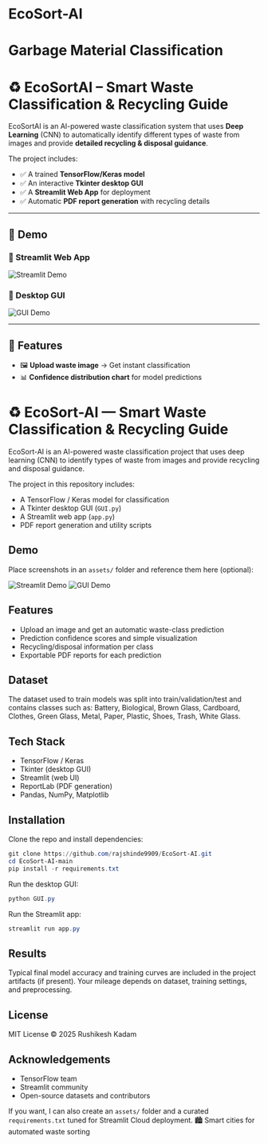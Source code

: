 
# EcoSort-AI
Garbage Material Classification
=======
# ♻️ EcoSortAI – Smart Waste Classification & Recycling Guide

EcoSortAI is an AI-powered waste classification system that uses **Deep Learning** (CNN) to automatically identify different types of waste from images and provide **detailed recycling & disposal guidance**.  

The project includes:
- ✅ A trained **TensorFlow/Keras model**  
- ✅ An interactive **Tkinter desktop GUI**  
- ✅ A **Streamlit Web App** for deployment  
- ✅ Automatic **PDF report generation** with recycling details  

---

## 📸 Demo

### 🔹 Streamlit Web App
![Streamlit Demo](assets/streamlit_demo.png)

### 🔹 Desktop GUI
![GUI Demo](assets/gui_demo.png)

---

## 🚀 Features

- 🖼 **Upload waste image** → Get instant classification  
- 📊 **Confidence distribution chart** for model predictions  
# ♻️ EcoSort-AI — Smart Waste Classification & Recycling Guide

EcoSort-AI is an AI-powered waste classification project that uses deep learning (CNN) to identify types of waste from images and provide recycling and disposal guidance.

The project in this repository includes:
- A TensorFlow / Keras model for classification
- A Tkinter desktop GUI (`GUI.py`)
- A Streamlit web app (`app.py`)
- PDF report generation and utility scripts

## Demo

Place screenshots in an `assets/` folder and reference them here (optional):

![Streamlit Demo](assets/streamlit_demo.png)
![GUI Demo](assets/gui_demo.png)

## Features

- Upload an image and get an automatic waste-class prediction
- Prediction confidence scores and simple visualization
- Recycling/disposal information per class
- Exportable PDF reports for each prediction

## Dataset

The dataset used to train models was split into train/validation/test and contains classes such as: Battery, Biological, Brown Glass, Cardboard, Clothes, Green Glass, Metal, Paper, Plastic, Shoes, Trash, White Glass.

## Tech Stack

- TensorFlow / Keras
- Tkinter (desktop GUI)
- Streamlit (web UI)
- ReportLab (PDF generation)
- Pandas, NumPy, Matplotlib

## Installation

Clone the repo and install dependencies:

```powershell
git clone https://github.com/rajshinde9909/EcoSort-AI.git
cd EcoSort-AI-main
pip install -r requirements.txt
```

Run the desktop GUI:

```powershell
python GUI.py
```

Run the Streamlit app:

```powershell
streamlit run app.py
```

## Results

Typical final model accuracy and training curves are included in the project artifacts (if present). Your mileage depends on dataset, training settings, and preprocessing.

## License

MIT License © 2025 Rushikesh Kadam

## Acknowledgements

- TensorFlow team
- Streamlit community
- Open-source datasets and contributors

If you want, I can also create an `assets/` folder and a curated `requirements.txt` tuned for Streamlit Cloud deployment.
🏙 Smart cities for automated waste sorting


